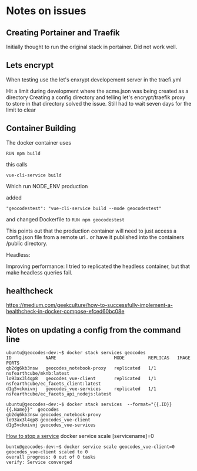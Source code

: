 # Notes on issues

## Creating Portainer and Traefik
 Initially thought to run the original stack in portainer.
 Did not work well. 
 
## Lets encrypt
When testing use the let's enxrypt developement server in the traefi.yml

Hit a limit during development where the acme.json was being created as a directory
Creating a config directory and telling let's encrypt/traefik proxy to store in that 
directory solved the issue. Still had to wait seven days for the limit to clear

## Container Building 
The docker container uses

`RUN npm build`

this calls

`vue-cli-service build`

Which run NODE_ENV production

added

`"geocodestest": "vue-cli-service build --mode geocodestest"`

and changed Dockerfile to
`RUN npm geocodestest`

This points out that the production container will need to just access a config.json 
file from a remote url.. or have it published into the containers
/public directory.

Headless:

Improving performance: 
I tried to replicated the headless container, but that make headless queries fail.

## healthcheck

https://medium.com/geekculture/how-to-successfully-implement-a-healthcheck-in-docker-compose-efced60bc08e


## Notes on updating a config from the command line
```
ubuntu@geocodes-dev:~$ docker stack services geocodes
ID             NAME                      MODE         REPLICAS   IMAGE                                      PORTS
qb2dg6kb3nsw   geocodes_notebook-proxy   replicated   1/1        nsfearthcube/mknb:latest                   
lo93ax3l4qp8   geocodes_vue-client       replicated   1/1        nsfearthcube/ec_facets_client:latest       
d1g5vckmivnj   geocodes_vue-services     replicated   1/1        nsfearthcube/ec_facets_api_nodejs:latest   
```

```shell
ubuntu@geocodes-dev:~$ docker stack services  --format="{{.ID}} {{.Name}}"  geocodes
qb2dg6kb3nsw geocodes_notebook-proxy
lo93ax3l4qp8 geocodes_vue-client
d1g5vckmivnj geocodes_vue-services
```

[How to stop a service](https://stackoverflow.com/questions/51102589/how-to-stop-a-docker-service)
docker service scale [servicename]=0

```shell
buntu@geocodes-dev:~$ docker service scale geocodes_vue-client=0
geocodes_vue-client scaled to 0
overall progress: 0 out of 0 tasks 
verify: Service converged 

```
